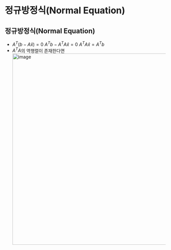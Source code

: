 # 정규방정식(Normal Equation)

## 정규방정식(Normal Equation)

- $A^T(b - A\hat x) = 0$
  $A^Tb - A^TA\hat x = 0$
  $A^TA\hat x = A^Tb$
- $A^TA$의 역행렬이 존재한다면 <br/>
  <img width="600" alt="image" src="https://github.com/y100861/Linear_Algebra/assets/107607076/17fbd351-1be8-4fec-95e7-2724995b7f84"> <br/>
 
